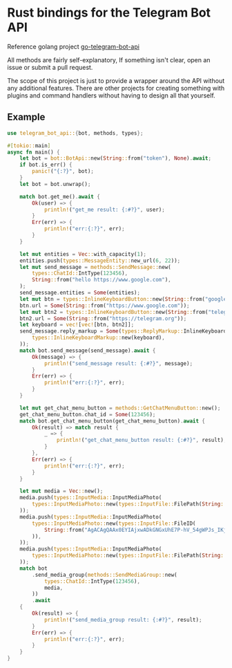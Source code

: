# Rust bindings for the Telegram Bot API

Reference golang project [go-telegram-bot-api](https://github.com/go-telegram-bot-api/telegram-bot-api.git)

All methods are fairly self-explanatory, If something isn't clear, open an issue or submit a pull request.

The scope of this project is just to provide a wrapper around the API without any additional features. There are other projects for creating something with plugins and command handlers without having to design all that yourself.

## Example

```rust
use telegram_bot_api::{bot, methods, types};

#[tokio::main]
async fn main() {
    let bot = bot::BotApi::new(String::from("token"), None).await;
    if bot.is_err() {
        panic!("{:?}", bot);
    }
    let bot = bot.unwrap();

    match bot.get_me().await {
        Ok(user) => {
            println!("get_me result: {:#?}", user);
        }
        Err(err) => {
            println!("err:{:?}", err);
        }
    }

    let mut entities = Vec::with_capacity(1);
    entities.push(types::MessageEntity::new_url(6, 22));
    let mut send_message = methods::SendMessage::new(
        types::ChatId::IntType(123456),
        String::from("hello https://www.google.com"),
    );
    send_message.entities = Some(entities);
    let mut btn = types::InlineKeyboardButton::new(String::from("google"));
    btn.url = Some(String::from("https://www.google.com"));
    let mut btn2 = types::InlineKeyboardButton::new(String::from("telegram"));
    btn2.url = Some(String::from("https://telegram.org"));
    let keyboard = vec![vec![btn, btn2]];
    send_message.reply_markup = Some(types::ReplyMarkup::InlineKeyboardMarkup(
        types::InlineKeyboardMarkup::new(keyboard),
    ));
    match bot.send_message(send_message).await {
        Ok(message) => {
            println!("send_message result: {:#?}", message);
        }
        Err(err) => {
            println!("err:{:?}", err);
        }
    }

    let mut get_chat_menu_button = methods::GetChatMenuButton::new();
    get_chat_menu_button.chat_id = Some(123456);
    match bot.get_chat_menu_button(get_chat_menu_button).await {
        Ok(result) => match result {
            _ => {
                println!("get_chat_menu_button result: {:#?}", result);
            }
        },
        Err(err) => {
            println!("err:{:?}", err);
        }
    }

    let mut media = Vec::new();
    media.push(types::InputMedia::InputMediaPhoto(
        types::InputMediaPhoto::new(types::InputFile::FilePath(String::from("logo_256.png"))),
    ));
    media.push(types::InputMedia::InputMediaPhoto(
        types::InputMediaPhoto::new(types::InputFile::FileID(
            String::from("AgACAgQAAx0EYIAjxwADkGNGxUhE7P-hV_54gWPJs_IKj7v4AAK3ujEbNBcRUoJ4Nhu7bEmQAQADAgADcwADKgQ"),
        )),
    ));
    media.push(types::InputMedia::InputMediaPhoto(
        types::InputMediaPhoto::new(types::InputFile::FilePath(String::from("iconbig_green.png"))),
    ));
    match bot
        .send_media_group(methods::SendMediaGroup::new(
            types::ChatId::IntType(123456),
            media,
        ))
        .await
    {
        Ok(result) => {
            println!("send_media_group result: {:#?}", result);
        }
        Err(err) => {
            println!("err:{:?}", err);
        }
    }
}

```